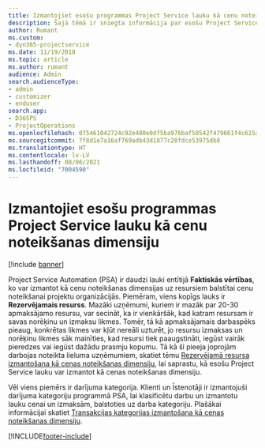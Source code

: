 ```yaml
---
title: Izmantojiet esošu programmas Project Service lauku kā cenu noteikšanas dimensiju
description: Šajā tēmā ir sniegta informācija par esošu Project Service lauku izmantošanu kā cenu noteikšanas dimensijas.
author: Rumant
ms.custom:
- dyn365-projectservice
ms.date: 11/19/2018
ms.topic: article
ms.author: rumant
audience: Admin
search.audienceType:
- admin
- customizer
- enduser
search.app:
- D365PS
- ProjectOperations
ms.openlocfilehash: 075461042724c92e480e0df5ba976baf58542f479661f4c615aa442a150d0f8a
ms.sourcegitcommit: 7f8d1e7a16af769adb43d1877c28fdce53975db8
ms.translationtype: HT
ms.contentlocale: lv-LV
ms.lasthandoff: 08/06/2021
ms.locfileid: "7004590"
---
```

# <a name="use-an-existing-field-in-project-service-as-a-pricing-dimension"></a>Izmantojiet esošu programmas Project Service lauku kā cenu noteikšanas dimensiju

[!include [banner](../includes/psa-now-project-operations.md)]

Project Service Automation (PSA) ir daudzi lauki entītijā **Faktiskās vērtības**, ko var izmantot kā cenu noteikšanas dimensijas uz resursiem balstītai cenu noteikšanai projektu organizācijās. Piemēram, viens kopīgs lauks ir **Rezervējamais resurss**. Mazāki uzņēmumi, kuriem ir mazāk par 20-30 apmaksājamo resursu, var secināt, ka ir vienkāršāk, kad katram resursam ir savas norēķinu un izmaksu likmes. Tomēr, tā kā apmaksājamais darbaspēks pieaug, konkrētas likmes var kļūt nereāli uzturēt, jo resursu izmaksas un norēķinu likmes sāk mainīties, kad resursi tiek paaugstināti, iegūst vairāk pieredzes vai iegūst dažādu prasmju kopumu. Tā kā šī pieeja joprojām darbojas noteikta lieluma uzņēmumiem, skatiet tēmu [Rezervējamā resursa izmantošana kā cenas noteikšanas dimensiju](bookable-resource-pricing-dimension.md), lai saprastu, kā esošu Project Service lauku var izmantot kā cenas noteikšanas dimensiju.

Vēl viens piemērs ir darījuma kategorija. Klienti un Īstenotāji ir izmantojuši darījuma kategoriju programmā PSA, lai klasificētu darbu un izmantotu lauku cenai un izmaksām, balstoties uz darba kategoriju. Plašākai informācijai skatiet [Transakcijas kategorijas izmantošana kā cenas noteikšanas dimensiju](transaction-category-pricing-dimension.md).


[!INCLUDE[footer-include](../includes/footer-banner.md)]